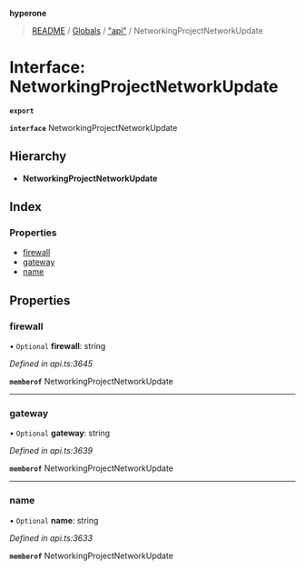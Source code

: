 **hyperone**

> [README](../README.md) / [Globals](../globals.md) / ["api"](../modules/_api_.md) / NetworkingProjectNetworkUpdate

# Interface: NetworkingProjectNetworkUpdate

**`export`** 

**`interface`** NetworkingProjectNetworkUpdate

## Hierarchy

* **NetworkingProjectNetworkUpdate**

## Index

### Properties

* [firewall](_api_.networkingprojectnetworkupdate.md#firewall)
* [gateway](_api_.networkingprojectnetworkupdate.md#gateway)
* [name](_api_.networkingprojectnetworkupdate.md#name)

## Properties

### firewall

• `Optional` **firewall**: string

*Defined in api.ts:3645*

**`memberof`** NetworkingProjectNetworkUpdate

___

### gateway

• `Optional` **gateway**: string

*Defined in api.ts:3639*

**`memberof`** NetworkingProjectNetworkUpdate

___

### name

• `Optional` **name**: string

*Defined in api.ts:3633*

**`memberof`** NetworkingProjectNetworkUpdate
